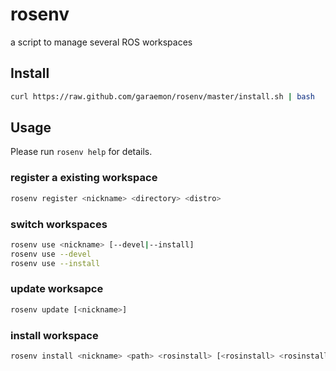 # rosenv
a script to manage several ROS workspaces

## Install
```sh
curl https://raw.github.com/garaemon/rosenv/master/install.sh | bash
```

## Usage
Please run `rosenv help` for details.
### register a existing workspace
```sh
rosenv register <nickname> <directory> <distro>
```

### switch workspaces
```sh
rosenv use <nickname> [--devel|--install]
rosenv use --devel
rosenv use --install
```

### update worksapce
```sh
rosenv update [<nickname>]
```

### install workspace
```sh
rosenv install <nickname> <path> <rosinstall> [<rosinstall> <rosinstall> ...] [--rosbuild]
```

